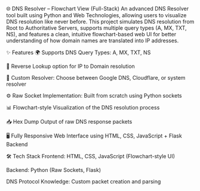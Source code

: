 
🌐 DNS Resolver – Flowchart View (Full-Stack) An advanced DNS Resolver tool built using Python and Web Technologies, allowing users to visualize DNS resolution like never before. This project simulates DNS resolution from Root to Authoritative Servers, supports multiple query types (A, MX, TXT, NS), and features a clean, intuitive flowchart-based web UI for better understanding of how domain names are translated into IP addresses.

✨ Features 🌍 Supports DNS Query Types: A, MX, TXT, NS

🧠 Reverse Lookup option for IP to Domain resolution

🔧 Custom Resolver: Choose between Google DNS, Cloudflare, or system resolver

⚙ Raw Socket Implementation: Built from scratch using Python sockets

📊 Flowchart-style Visualization of the DNS resolution process

📥 Hex Dump Output of raw DNS response packets

🖥 Fully Responsive Web Interface using HTML, CSS, JavaScript + Flask Backend

🛠 Tech Stack Frontend: HTML, CSS, JavaScript (Flowchart-style UI)

Backend: Python (Raw Sockets, Flask)

DNS Protocol Knowledge: Custom packet creation and parsing

